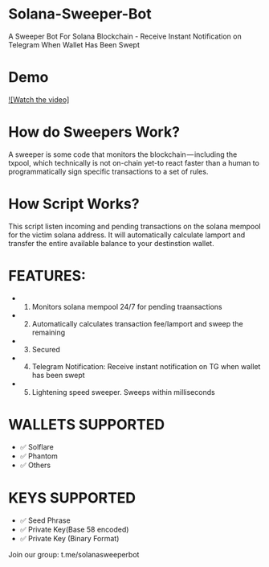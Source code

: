 # Solana-Sweeper-Bot
A Sweeper Bot For Solana Blockchain - Receive Instant Notification on Telegram When Wallet Has Been Swept

# Demo
[![Watch the video]](https://drive.google.com/file/d/1aXLQ6COcL3UqcB9qXbByryeAawsYabFH/preview)

# How do Sweepers Work? 

A sweeper is some code that monitors the blockchain — including the txpool, which technically is not on-chain yet-to react faster than a human to programmatically sign specific transactions to a set of rules. 

# How Script Works? 

This script listen incoming and pending transactions on the solana mempool for the victim solana address. It will automatically calculate lamport and transfer the entire available balance to your destinstion wallet.

# FEATURES:
- 1. Monitors solana mempool 24/7 for pending traansactions
- 2. Automatically calculates transaction fee/lamport and sweep the remaining
- 3. Secured
- 4. Telegram Notification: Receive instant notification on TG when wallet has been swept
- 5. Lightening speed sweeper. Sweeps within milliseconds
 
# WALLETS SUPPORTED
- ✅ Solflare
- ✅ Phantom
- ✅ Others

# KEYS SUPPORTED
- ✅ Seed Phrase
- ✅ Private Key(Base 58 encoded)
- ✅ Private Key (Binary Format)

Join our group: t.me/solanasweeperbot
